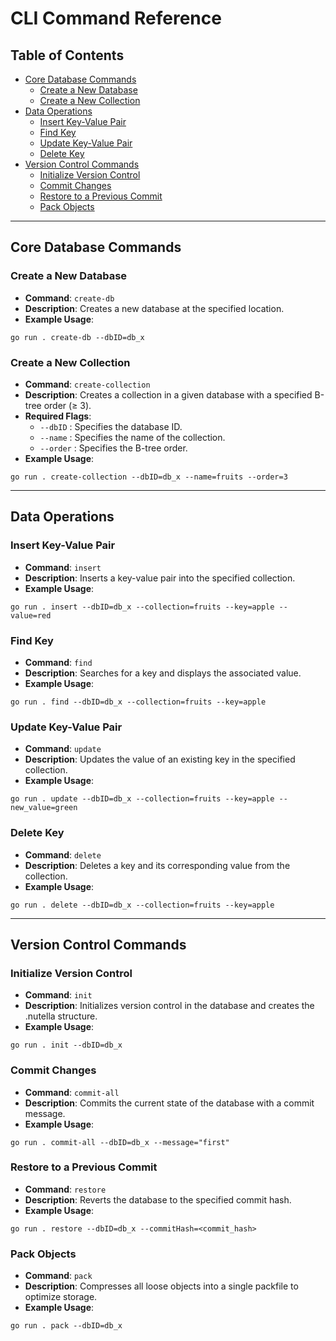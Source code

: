 # CLI Command Reference

## Table of Contents
- [Core Database Commands](#core-database-commands)
  - [Create a New Database](#create-a-new-database)
  - [Create a New Collection](#create-a-new-collection)
- [Data Operations](#data-operations)
  - [Insert Key-Value Pair](#insert-key-value-pair)
  - [Find Key](#find-key)
  - [Update Key-Value Pair](#update-key-value-pair)
  - [Delete Key](#delete-key)
- [Version Control Commands](#version-control-commands)
  - [Initialize Version Control](#initialize-version-control)
  - [Commit Changes](#commit-changes)
  - [Restore to a Previous Commit](#restore-to-a-previous-commit)
  - [Pack Objects](#pack-objects)

---

## Core Database Commands

### Create a New Database
- **Command**: `create-db`  
- **Description**: Creates a new database at the specified location.
- **Example Usage**:
```
go run . create-db --dbID=db_x
```

### Create a New Collection
- **Command**: `create-collection`  
- **Description**: Creates a collection in a given database with a specified B-tree order (≥ 3).
- **Required Flags**:
  - `--dbID` : Specifies the database ID.
  - `--name` : Specifies the name of the collection.
  - `--order` : Specifies the B-tree order.
- **Example Usage**:
```
go run . create-collection --dbID=db_x --name=fruits --order=3
```

---

## Data Operations

### Insert Key-Value Pair
- **Command**: `insert`  
- **Description**: Inserts a key-value pair into the specified collection.
- **Example Usage**:
```
go run . insert --dbID=db_x --collection=fruits --key=apple --value=red
```

### Find Key
- **Command**: `find`  
- **Description**: Searches for a key and displays the associated value.
- **Example Usage**:
```
go run . find --dbID=db_x --collection=fruits --key=apple
```

### Update Key-Value Pair
- **Command**: `update`  
- **Description**: Updates the value of an existing key in the specified collection.
- **Example Usage**:
```
go run . update --dbID=db_x --collection=fruits --key=apple --new_value=green
```

### Delete Key
- **Command**: `delete`  
- **Description**: Deletes a key and its corresponding value from the collection.
- **Example Usage**:
```
go run . delete --dbID=db_x --collection=fruits --key=apple
```

---

## Version Control Commands

### Initialize Version Control
- **Command**: `init`  
- **Description**: Initializes version control in the database and creates the .nutella structure.
- **Example Usage**:
```
go run . init --dbID=db_x
```

### Commit Changes
- **Command**: `commit-all`  
- **Description**: Commits the current state of the database with a commit message.
- **Example Usage**:
```
go run . commit-all --dbID=db_x --message="first"
```

### Restore to a Previous Commit
- **Command**: `restore`  
- **Description**: Reverts the database to the specified commit hash.
- **Example Usage**:
```
go run . restore --dbID=db_x --commitHash=<commit_hash>
```

### Pack Objects
- **Command**: `pack`  
- **Description**: Compresses all loose objects into a single packfile to optimize storage.
- **Example Usage**:
```
go run . pack --dbID=db_x
```
